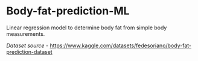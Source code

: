 # Body-fat-prediction-ML
Linear regression model to determine body fat from simple body measurements.

*Dataset source* - https://www.kaggle.com/datasets/fedesoriano/body-fat-prediction-dataset
